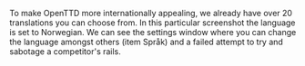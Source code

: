 ---
---

To make OpenTTD more internationally appealing, we already have over 20 translations you can choose from. In this particular screenshot the language is set to Norwegian. We can see the settings window where you can change the language amongst others (item Språk) and a failed attempt to try and sabotage a competitor's rails.
